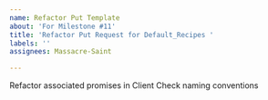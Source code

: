 ```yaml
---
name: Refactor Put Template
about: 'For Milestone #11'
title: 'Refactor Put Request for Default_Recipes '
labels: ''
assignees: Massacre-Saint

---
```


Refactor associated promises in Client
Check naming conventions
